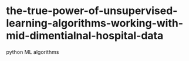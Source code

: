 # the-true-power-of-unsupervised-learning-algorithms-working-with-mid-dimentialnal-hospital-data
python ML algorithms
